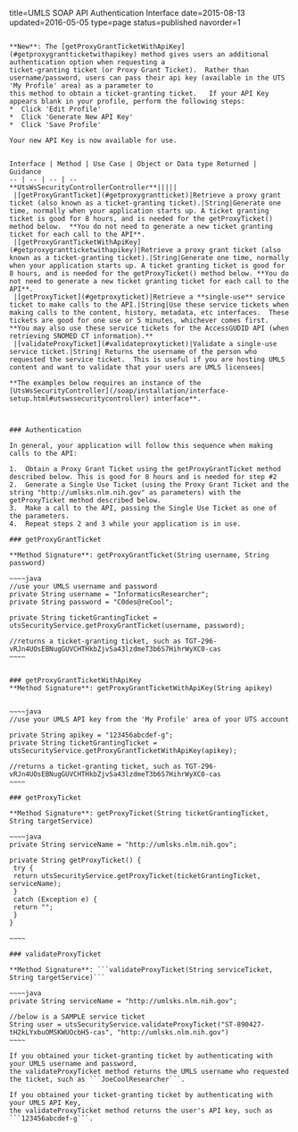 title=UMLS SOAP API Authentication Interface
date=2015-08-13
updated=2016-05-05
type=page
status=published
navorder=1
~~~~~~

**New**: The [getProxyGrantTicketWithApiKey](#getproxygrantticketwithapikey) method gives users an additional authentication option when requesting a
ticket-granting ticket (or Proxy Grant Ticket).  Rather than username/password, users can pass their api key (available in the UTS 'My Profile' area) as a parameter to
this method to obtain a ticket-granting ticket.   If your API Key appears blank in your profile, perform the following steps:
*  Click 'Edit Profile'
*  Click 'Generate New API Key'
*  Click 'Save Profile'

Your new API Key is now available for use.


Interface | Method | Use Case | Object or Data type Returned | Guidance
-- | -- | -- | --
**UtsWsSecurityControllerController**|||||
 |[getProxyGrantTicket](#getproxygrantticket)|Retrieve a proxy grant ticket (also known as a ticket-granting ticket).|String|Generate one time, normally when your application starts up. A ticket granting ticket is good for 8 hours, and is needed for the getProxyTicket() method below.  **You do not need to generate a new ticket granting ticket for each call to the API**.
 |[getProxyGrantTicketWithApiKey](#getproxygrantticketwithapikey)|Retrieve a proxy grant ticket (also known as a ticket-granting ticket).|String|Generate one time, normally when your application starts up. A ticket granting ticket is good for 8 hours, and is needed for the getProxyTicket() method below. **You do not need to generate a new ticket granting ticket for each call to the API**.
 |[getProxyTicket](#getproxyticket)|Retrieve a **single-use** service ticket to make calls to the API.|String|Use these service tickets when making calls to the content, history, metadata, etc interfaces.  These tickets are good for one use or 5 minutes, whichever comes first. **You may also use these service tickets for the AccessGUDID API (when retrieving SNOMED CT information).**
 |[validateProxyTicket](#validateproxyticket)|Validate a single-use service ticket.|String| Returns the username of the person who requested the service ticket.  This is useful if you are hosting UMLS content and want to validate that your users are UMLS licensees|

**The examples below requires an instance of the [UtsWsSecurityController](/soap/installation/interface-setup.html#utswssecuritycontroller) interface**.



### Authentication

In general, your application will follow this sequence when making calls to the API:

1.  Obtain a Proxy Grant Ticket using the getProxyGrantTicket method described below. This is good for 8 hours and is needed for step #2
2.  Generate a Single Use Ticket (using the Proxy Grant Ticket and the string "http://umlsks.nlm.nih.gov" as parameters) with the getProxyTicket method described below.
3.  Make a call to the API, passing the Single Use Ticket as one of the parameters.
4.  Repeat steps 2 and 3 while your application is in use.

### getProxyGrantTicket

**Method Signature**: getProxyGrantTicket(String username, String password)

~~~~java
//use your UMLS username and password
private String username = "InformaticsResearcher";
private String password = "C0des@reCool";

private String ticketGrantingTicket = utsSecurityService.getProxyGrantTicket(username, password);

//returns a ticket-granting ticket, such as TGT-296-vRJn4UOsEBNugGUVCHTHkbZjvSa43lzdmeT3b6S7HihrWyXC0-cas
~~~~


### getProxyGrantTicketWithApiKey
**Method Signature**: getProxyGrantTicketWithApiKey(String apikey)


~~~~java
//use your UMLS API key from the 'My Profile' area of your UTS account

private String apikey = "123456abcdef-g";
private String ticketGrantingTicket = utsSecurityService.getProxyGrantTicketWithApiKey(apikey);

//returns a ticket-granting ticket, such as TGT-296-vRJn4UOsEBNugGUVCHTHkbZjvSa43lzdmeT3b6S7HihrWyXC0-cas
~~~~

### getProxyTicket

**Method Signature**: getProxyTicket(String ticketGrantingTicket, String targetService)

~~~~java
private String serviceName = "http://umlsks.nlm.nih.gov";

private String getProxyTicket() {
 try {
 return utsSecurityService.getProxyTicket(ticketGrantingTicket, serviceName);
 }
 catch (Exception e) {
 return "";
 }
}

~~~~

### validateProxyTicket

**Method Signature**: ```validateProxyTicket(String serviceTicket, String targetService)```

~~~~java
private String serviceName = "http://umlsks.nlm.nih.gov";

//below is a SAMPLE service ticket
String user = utsSecurityService.validateProxyTicket("ST-890427-tH2kLYxbuOMSKWUOcbH5-cas", "http://umlsks.nlm.nih.gov")
~~~~

If you obtained your ticket-granting ticket by authenticating with your UMLS username and password,
the validateProxyTicket method returns the UMLS username who requested the ticket, such as ```JoeCoolResearcher```.

If you obtained your ticket-granting ticket by authenticating with your UMLS API Key,
the validateProxyTicket method returns the user's API key, such as ```123456abcdef-g```.